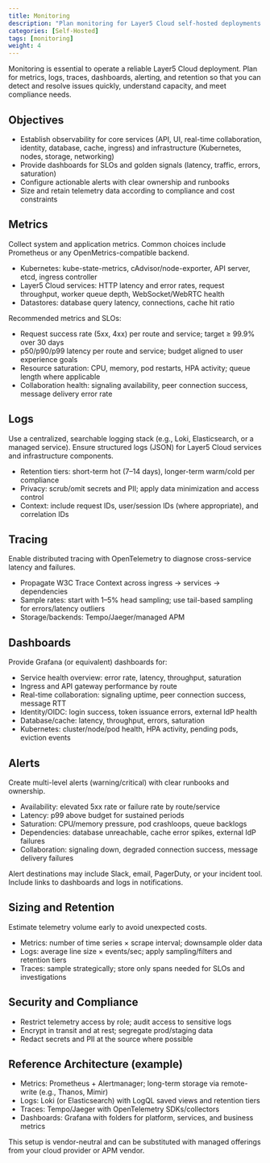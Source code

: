 ```yaml
---
title: Monitoring
description: "Plan monitoring for Layer5 Cloud self-hosted deployments: metrics, logs, tracing, dashboards, and alerts."
categories: [Self-Hosted]
tags: [monitoring]
weight: 4
---
```


Monitoring is essential to operate a reliable Layer5 Cloud deployment. Plan for metrics, logs, traces, dashboards, alerting, and retention so that you can detect and resolve issues quickly, understand capacity, and meet compliance needs.

## Objectives

- Establish observability for core services (API, UI, real-time collaboration, identity, database, cache, ingress) and infrastructure (Kubernetes, nodes, storage, networking)
- Provide dashboards for SLOs and golden signals (latency, traffic, errors, saturation)
- Configure actionable alerts with clear ownership and runbooks
- Size and retain telemetry data according to compliance and cost constraints

## Metrics

Collect system and application metrics. Common choices include Prometheus or any OpenMetrics-compatible backend.

- Kubernetes: kube-state-metrics, cAdvisor/node-exporter, API server, etcd, ingress controller
- Layer5 Cloud services: HTTP latency and error rates, request throughput, worker queue depth, WebSocket/WebRTC health
- Datastores: database query latency, connections, cache hit ratio

Recommended metrics and SLOs:

- Request success rate (5xx, 4xx) per route and service; target ≥ 99.9% over 30 days
- p50/p90/p99 latency per route and service; budget aligned to user experience goals
- Resource saturation: CPU, memory, pod restarts, HPA activity; queue length where applicable
- Collaboration health: signaling availability, peer connection success, message delivery error rate

## Logs

Use a centralized, searchable logging stack (e.g., Loki, Elasticsearch, or a managed service). Ensure structured logs (JSON) for Layer5 Cloud services and infrastructure components.

- Retention tiers: short-term hot (7–14 days), longer-term warm/cold per compliance
- Privacy: scrub/omit secrets and PII; apply data minimization and access control
- Context: include request IDs, user/session IDs (where appropriate), and correlation IDs

## Tracing

Enable distributed tracing with OpenTelemetry to diagnose cross-service latency and failures.

- Propagate W3C Trace Context across ingress → services → dependencies
- Sample rates: start with 1–5% head sampling; use tail-based sampling for errors/latency outliers
- Storage/backends: Tempo/Jaeger/managed APM

## Dashboards

Provide Grafana (or equivalent) dashboards for:

- Service health overview: error rate, latency, throughput, saturation
- Ingress and API gateway performance by route
- Real-time collaboration: signaling uptime, peer connection success, message RTT
- Identity/OIDC: login success, token issuance errors, external IdP health
- Database/cache: latency, throughput, errors, saturation
- Kubernetes: cluster/node/pod health, HPA activity, pending pods, eviction events

## Alerts

Create multi-level alerts (warning/critical) with clear runbooks and ownership.

- Availability: elevated 5xx rate or failure rate by route/service
- Latency: p99 above budget for sustained periods
- Saturation: CPU/memory pressure, pod crashloops, queue backlogs
- Dependencies: database unreachable, cache error spikes, external IdP failures
- Collaboration: signaling down, degraded connection success, message delivery failures

Alert destinations may include Slack, email, PagerDuty, or your incident tool. Include links to dashboards and logs in notifications.

## Sizing and Retention

Estimate telemetry volume early to avoid unexpected costs.

- Metrics: number of time series × scrape interval; downsample older data
- Logs: average line size × events/sec; apply sampling/filters and retention tiers
- Traces: sample strategically; store only spans needed for SLOs and investigations

## Security and Compliance

- Restrict telemetry access by role; audit access to sensitive logs
- Encrypt in transit and at rest; segregate prod/staging data
- Redact secrets and PII at the source where possible

## Reference Architecture (example)

- Metrics: Prometheus + Alertmanager; long-term storage via remote-write (e.g., Thanos, Mimir)
- Logs: Loki (or Elasticsearch) with LogQL saved views and retention tiers
- Traces: Tempo/Jaeger with OpenTelemetry SDKs/collectors
- Dashboards: Grafana with folders for platform, services, and business metrics

This setup is vendor-neutral and can be substituted with managed offerings from your cloud provider or APM vendor.


